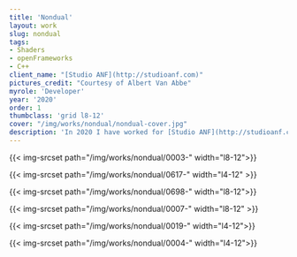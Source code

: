 ```yaml
---
title: 'Nondual'
layout: work
slug: nondual
tags:
- Shaders
- openFrameworks
- C++
client_name: "[Studio ANF](http://studioanf.com)"
pictures_credit: "Courtesy of Albert Van Abbe"
myrole: 'Developer'
year: '2020'
order: 1
thumbclass: 'grid l8-12'
cover: "/img/works/nondual/nondual-cover.jpg"
description: 'In 2020 I have worked for [Studio ANF](http://studioanf.com) to port their project [VOID](https://studioanf.com/supervoid-one-generative-software-art/) from Processing to openFrameworks, improving the overall performance. The GPU particle system has been adopted by the artist [Albert Van Abbe](https://www.albertvanabbe.nl/) (in the pictures) for his live audio-visual performance "NONDUAL".'
---
```






{{< img-srcset path="/img/works/nondual/0003-" width="l8-12">}}

{{< img-srcset path="/img/works/nondual/0617-" width="l4-12" >}}

{{< img-srcset path="/img/works/nondual/0698-" width="l8-12">}}

{{< img-srcset path="/img/works/nondual/0007-" width="l8-12" >}}

{{< img-srcset path="/img/works/nondual/0019-" width="l4-12">}}


{{< img-srcset path="/img/works/nondual/0004-" width="l4-12">}}



